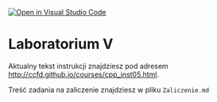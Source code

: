 [![Open in Visual Studio Code](https://classroom.github.com/assets/open-in-vscode-2e0aaae1b6195c2367325f4f02e2d04e9abb55f0b24a779b69b11b9e10269abc.svg)](https://classroom.github.com/online_ide?assignment_repo_id=17214277&assignment_repo_type=AssignmentRepo)
# Laboratorium V

Aktualny tekst instrukcji znajdziesz pod adresem <http://ccfd.github.io/courses/cpp_inst05.html>.

Treść zadania na zaliczenie znajdziesz w pliku `Zaliczenie.md`
